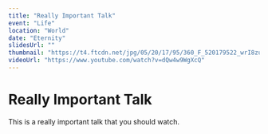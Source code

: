 ```yaml
---
title: "Really Important Talk"
event: "Life"
location: "World"
date: "Eternity"
slidesUrl: ""
thumbnail: "https://t4.ftcdn.net/jpg/05/20/17/95/360_F_520179522_wrI8zucLkyCbBylaMXL8RMd8Jt4iniZR.jpg"
videoUrl: "https://www.youtube.com/watch?v=dQw4w9WgXcQ"
---
```


# Really Important Talk

This is a really important talk that you should watch.